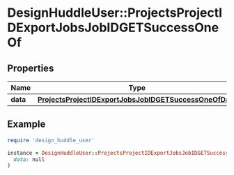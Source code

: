 # DesignHuddleUser::ProjectsProjectIDExportJobsJobIDGETSuccessOneOf

## Properties

| Name | Type | Description | Notes |
| ---- | ---- | ----------- | ----- |
| **data** | [**ProjectsProjectIDExportJobsJobIDGETSuccessOneOfData**](ProjectsProjectIDExportJobsJobIDGETSuccessOneOfData.md) |  |  |

## Example

```ruby
require 'design_huddle_user'

instance = DesignHuddleUser::ProjectsProjectIDExportJobsJobIDGETSuccessOneOf.new(
  data: null
)
```

